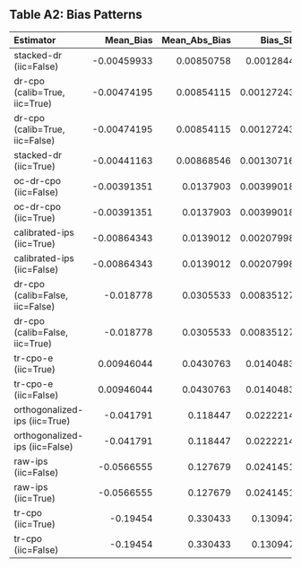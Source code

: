 ## Table A2: Bias Patterns

| Estimator                       |   Mean_Bias |   Mean_Abs_Bias |    Bias_SE | Pattern   |   clone_bias |   clone_t | clone_sig   |   parallel_bias |   parallel_t | parallel_sig   |   premium_bias |   premium_t | premium_sig   |
|:--------------------------------|------------:|----------------:|-----------:|:----------|-------------:|----------:|:------------|----------------:|-------------:|:---------------|---------------:|------------:|:--------------|
| stacked-dr (iic=False)          | -0.00459933 |      0.00850758 | 0.0012844  | Unbiased  |  -0.00445852 |   2.03604 | *           |     -0.00651711 |     2.87692  | *              |    -0.00282237 |    1.31914  |               |
| dr-cpo (calib=True, iic=True)   | -0.00474195 |      0.00854115 | 0.00127243 | Unbiased  |  -0.00461421 |   2.12946 | *           |     -0.00719772 |     3.28255  | *              |    -0.00241392 |    1.13855  |               |
| dr-cpo (calib=True, iic=False)  | -0.00474195 |      0.00854115 | 0.00127243 | Unbiased  |  -0.00461421 |   2.12946 | *           |     -0.00719772 |     3.28255  | *              |    -0.00241392 |    1.13855  |               |
| stacked-dr (iic=True)           | -0.00441163 |      0.00868546 | 0.00130716 | Unbiased  |  -0.00439244 |   1.99317 |             |     -0.00622083 |     2.63596  | *              |    -0.00262161 |    1.21861  |               |
| oc-dr-cpo (iic=False)           | -0.00391351 |      0.0137903  | 0.00399018 | Mixed     |  -0.00520357 |   2.37948 | *           |     -0.0128535  |     2.03381  | *              |     0.00631658 |    0.66859  |               |
| oc-dr-cpo (iic=True)            | -0.00391351 |      0.0137903  | 0.00399018 | Mixed     |  -0.00520357 |   2.37948 | *           |     -0.0128535  |     2.03381  | *              |     0.00631658 |    0.66859  |               |
| calibrated-ips (iic=True)       | -0.00864343 |      0.0139012  | 0.00207998 | Negative  |  -0.0039585  |   1.77337 |             |     -0.0207972  |     7.43922  | *              |    -0.0011746  |    0.304639 |               |
| calibrated-ips (iic=False)      | -0.00864343 |      0.0139012  | 0.00207998 | Negative  |  -0.0039585  |   1.77337 |             |     -0.0207972  |     7.43922  | *              |    -0.0011746  |    0.304639 |               |
| dr-cpo (calib=False, iic=False) | -0.018778   |      0.0305533  | 0.00835127 | Negative  |  -0.00512857 |   1.99064 |             |     -0.0499212  |     2.50908  | *              |    -0.00128435 |    0.104146 |               |
| dr-cpo (calib=False, iic=True)  | -0.018778   |      0.0305533  | 0.00835127 | Negative  |  -0.00512857 |   1.99064 |             |     -0.0499212  |     2.50908  | *              |    -0.00128435 |    0.104146 |               |
| tr-cpo-e (iic=True)             |  0.00946044 |      0.0430763  | 0.0140483  | Positive  |  -0.00870983 |   0.31863 |             |      0.00296259 |     0.277925 |                |     0.0341286  |    1.15953  |               |
| tr-cpo-e (iic=False)            |  0.00946044 |      0.0430763  | 0.0140483  | Positive  |  -0.00870983 |   0.31863 |             |      0.00296259 |     0.277925 |                |     0.0341286  |    1.15953  |               |
| orthogonalized-ips (iic=True)   | -0.041791   |      0.118447   | 0.0222214  | Negative  |  -0.0134985  |   7.32637 | *           |     -0.219117   |     5.73608  | *              |     0.107242   |    6.66719  | *             |
| orthogonalized-ips (iic=False)  | -0.041791   |      0.118447   | 0.0222214  | Negative  |  -0.0134985  |   7.32637 | *           |     -0.219117   |     5.73608  | *              |     0.107242   |    6.66719  | *             |
| raw-ips (iic=False)             | -0.0566555  |      0.127679   | 0.0241451  | Negative  |  -0.0134235  |   5.83763 | *           |     -0.256184   |     6.2625   | *              |     0.0996414  |    6.14779  | *             |
| raw-ips (iic=True)              | -0.0566555  |      0.127679   | 0.0241451  | Negative  |  -0.0134235  |   5.83763 | *           |     -0.256184   |     6.2625   | *              |     0.0996414  |    6.14779  | *             |
| tr-cpo (iic=True)               | -0.19454    |      0.330433   | 0.130947   | Negative  |  -0.423764   |   1.10715 |             |     -0.132639   |     2.60089  | *              |    -0.0272169  |    0.858985 |               |
| tr-cpo (iic=False)              | -0.19454    |      0.330433   | 0.130947   | Negative  |  -0.423764   |   1.10715 |             |     -0.132639   |     2.60089  | *              |    -0.0272169  |    0.858985 |               |
